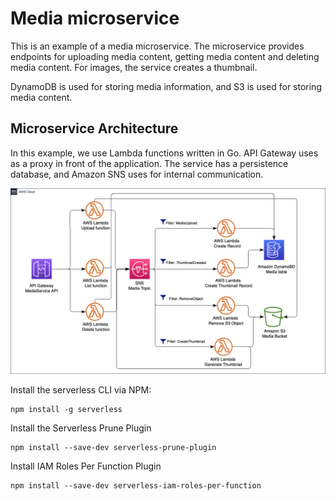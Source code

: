 # Media microservice
This is an example of a media microservice. The microservice provides endpoints for uploading media content, getting media content and deleting media content. For images, the service creates a thumbnail.

DynamoDB is used for storing media information, and S3 is used for storing media content.

## Microservice Architecture

In this example, we use Lambda functions written in Go. API Gateway uses as a proxy in front of the application. The service has a persistence database, and Amazon SNS uses for internal communication.

![Architecture](./assets/Architecture.png)

Install the serverless CLI via NPM:
```shell
npm install -g serverless
````
Install the Serverless Prune Plugin

```shell
npm install --save-dev serverless-prune-plugin
```

Install IAM Roles Per Function Plugin
```shell
npm install --save-dev serverless-iam-roles-per-function
```
